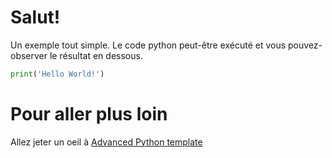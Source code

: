# Salut!

Un exemple tout simple. Le code python peut-être exécuté et vous pouvez-observer le résultat en dessous.

```python runnable
print('Hello World!')
```

# Pour aller plus loin

Allez jeter un oeil à [Advanced Python template](https://tech.io/select-repo/429)

